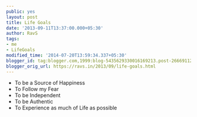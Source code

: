 ```yaml
---
public: yes
layout: post
title: Life Goals
date: '2013-09-11T13:37:00.000+05:30'
author: RavS
tags: 
- me
- LifeGoals
modified_time: '2014-07-20T13:59:34.337+05:30' 
blogger_id: tag:blogger.com,1999:blog-5435629330016169213.post-2666911272148678771 
blogger_orig_url: https://ravs.in/2013/09/life-goals.html
---
```


-   To be a Source of Happiness
-   To Follow my Fear
-   To be Independent
-   To be Authentic
-   To Experience as much of Life as possible
